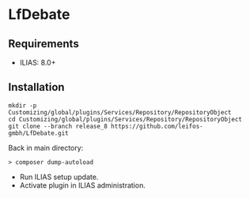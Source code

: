 # LfDebate

## Requirements

- ILIAS: 8.0+

## Installation

```
mkdir -p Customizing/global/plugins/Services/Repository/RepositoryObject
cd Customizing/global/plugins/Services/Repository/RepositoryObject
git clone --branch release_8 https://github.com/leifos-gmbh/LfDebate.git
```

Back in main directory:
```
> composer dump-autoload
```

- Run ILIAS setup update.
- Activate plugin in ILIAS administration.
